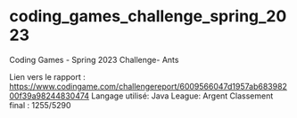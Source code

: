 # coding_games_challenge_spring_2023
Coding Games - Spring 2023 Challenge- Ants

Lien vers le rapport : https://www.codingame.com/challengereport/6009566047d1957ab68398200f39a98244830474
Langage utilisé: Java
League: Argent
Classement final : 1255/5290
